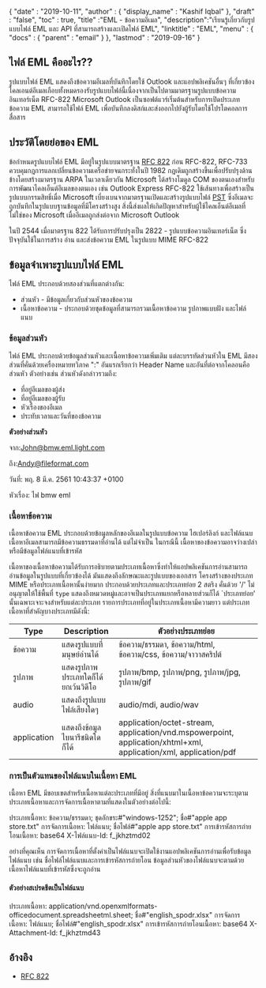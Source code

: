 {
  "date" : "2019-10-11",
  "author" : {
    "display_name" : "Kashif Iqbal"
},
  "draft" : "false",
  "toc" : true,
  "title" :"EML - ข้อความอีเมล",
  "description":"เรียนรู้เกี่ยวกับรูปแบบไฟล์ EML และ API ที่สามารถสร้างและเปิดไฟล์ EML",
  "linktitle" : "EML",
  "menu" : {
    "docs" : {
      "parent" : "email"
}
},
  "lastmod" : "2019-09-16"
}

## ไฟล์ EML คืออะไร??

รูปแบบไฟล์ EML แสดงถึงข้อความอีเมลที่บันทึกโดยใช้ Outlook และแอปพลิเคชันอื่นๆ ที่เกี่ยวข้อง ไคลเอนต์อีเมลเกือบทั้งหมดรองรับรูปแบบไฟล์นี้เนื่องจากเป็นไปตามมาตรฐานรูปแบบข้อความอินเทอร์เน็ต RFC-822 Microsoft Outlook เป็นซอฟต์แวร์เริ่มต้นสำหรับการเปิดประเภทข้อความ EML สามารถใช้ไฟล์ EML เพื่อบันทึกลงดิสก์และส่งออกไปยังผู้รับโดยใช้โปรโตคอลการสื่อสาร

## ประวัติโดยย่อของ EML

ข้อกำหนดรูปแบบไฟล์ EML มีอยู่ในรูปแบบมาตรฐาน [RFC 822](http://www.ietf.org/rfc/rfc0822.txt) ก่อน RFC-822, RFC-733 ควบคุมกฎการแลกเปลี่ยนข้อความเครือข่ายจนกระทั่งในปี 1982 กฎเดิมถูกสร้างขึ้นเพื่อปรับปรุงด้านข้างโดยสร้างมาตรฐาน ARPA ในเวลาเดียวกัน Microsoft ได้สร้างโมดูล COM ของตนเองสำหรับการพัฒนาไคลเอ็นต์อีเมลของตนเอง เช่น Outlook Express RFC-822 ใช้เส้นทางเพื่อสร้างเป็นรูปแบบกรรมสิทธิ์เมื่อ Microsoft เบี่ยงเบนจากมาตรฐานเปิดและสร้างรูปแบบไฟล์ [PST](/th/email/pst/) ซึ่งอีเมลจะถูกบันทึกในรูปแบบฐานข้อมูลที่มีโครงสร้างสูง สิ่งนี้ส่งผลให้เกิดปัญหาสำหรับผู้ใช้ไคลเอ็นต์อีเมลที่ไม่ใช่ของ Microsoft เมื่ออีเมลถูกส่งต่อจาก Microsoft Outlook

ในปี 2544 เมื่อมาตรฐาน 822 ได้รับการปรับปรุงเป็น 2822 - รูปแบบข้อความอินเทอร์เน็ต ซึ่งปัจจุบันใช้ในการสร้าง อ่าน และส่งข้อความ EML ในรูปแบบ MIME RFC-822

## ข้อมูลจำเพาะรูปแบบไฟล์ EML

ไฟล์ EML ประกอบด้วยสองส่วนที่แตกต่างกัน:

* ส่วนหัว - มีข้อมูลเกี่ยวกับส่วนหัวของข้อความ
* เนื้อหาข้อความ - ประกอบด้วยชุดข้อมูลที่สามารถรวมเนื้อหาข้อความ รูปภาพแบบฝัง และไฟล์แนบ

### ข้อมูลส่วนหัว ###

ไฟล์ EML ประกอบด้วยข้อมูลส่วนหัวและเนื้อหาข้อความเพิ่มเติม แต่ละบรรทัดส่วนหัวใน EML มีสองส่วนที่คั่นด้วยเครื่องหมายทวิภาค ":" อันแรกเรียกว่า Header Name และอันที่ต่อจากโคลอนคือส่วนหัว ตัวอย่างเช่น ส่วนหัวดังกล่าวรวมถึง:

* ที่อยู่อีเมลของผู้ส่ง
* ที่อยู่อีเมลของผู้รับ
* หัวเรื่องของอีเมล
* ประทับเวลาและวันที่ของข้อความ

**ตัวอย่างส่วนหัว**

จาก:<John@bmw.eml.light.com>

ถึง:<Andy@fileformat.com>

วันที่: พฤ. 8 มี.ค. 2561 10:43:37 +0100

หัวเรื่อง: ไฟ bmw eml

### เนื้อหาข้อความ ###

เนื้อหาข้อความ EML ประกอบด้วยข้อมูลหลักของอีเมลในรูปแบบข้อความ ไฮเปอร์ลิงก์ และไฟล์แนบ เนื้อหาอีเมลสามารถมีข้อความธรรมดาที่อ่านได้ แต่ไม่จำเป็น ในกรณีนี้ เนื้อหาของข้อความอาจว่างเปล่าหรือมีข้อมูลไฟล์แนบที่เข้ารหัส

เนื้อหาของเนื้อหาข้อความได้รับการอธิบายตามประเภทเนื้อหาซึ่งทำให้แอปพลิเคชันการอ่านสามารถอ่านข้อมูลในรูปแบบที่เกี่ยวข้องได้ มันแสดงถึงลักษณะและรูปแบบของเอกสาร โครงสร้างของประเภท MIME หรือประเภทเนื้อหานั้นง่ายมาก ประกอบด้วยประเภทและประเภทย่อย 2 สตริง คั่นด้วย '/' ไม่อนุญาตให้ใช้พื้นที่ `type` แสดงถึงหมวดหมู่และอาจเป็นประเภทแยกหรือหลายส่วนก็ได้ `ประเภทย่อย' นั้นเฉพาะเจาะจงสำหรับแต่ละประเภท รายการประเภทที่อยู่ในประเภทเนื้อหามีความยาว แต่ประเภทเนื้อหาที่สำคัญบางประเภทมีดังนี้:


|**Type**|**Description**|**ตัวอย่างประเภทย่อย**
---|---|---|
|ข้อความ|แสดงรูปแบบที่มนุษย์อ่านได้|ข้อความ/ธรรมดา, ข้อความ/html, ข้อความ/css, ข้อความ/จาวาสคริปต์
|รูปภาพ|แสดงรูปภาพประเภทใดก็ได้ยกเว้นวิดีโอ|รูปภาพ/bmp, รูปภาพ/png, รูปภาพ/jpg, รูปภาพ/gif
|audio|แสดงถึงรูปแบบไฟล์เสียงใดๆ|audio/mdi, audio/wav
|application|แสดงถึงข้อมูลไบนารีชนิดใดก็ได้|application/octet-stream, application/vnd.mspowerpoint, application/xhtml+xml, application/xml, application/pdf

### การเป็นตัวแทนของไฟล์แนบในเนื้อหา EML ###

เนื้อหา EML มีขอบเขตสำหรับเนื้อหาแต่ละประเภทที่มีอยู่ สิ่งที่แนบมาในเนื้อหาข้อความจะระบุตามประเภทเนื้อหาและการจัดการเนื้อหาตามที่แสดงในตัวอย่างต่อไปนี้:

ประเภทเนื้อหา: ข้อความ/ธรรมดา; ชุดอักขระ#"windows-1252"; ชื่อ#"apple app store.txt"
การจัดการเนื้อหา: ไฟล์แนบ; ชื่อไฟล์#"apple app store.txt"
การเข้ารหัสการถ่ายโอนเนื้อหา: base64
X-ไฟล์แนบ-Id: f_jkhztmd02

อย่างที่คุณเห็น การจัดการเนื้อหาที่ตั้งค่าเป็นไฟล์แนบจะเปิดใช้งานแอปพลิเคชันการอ่านเพื่อรับข้อมูลไฟล์แนบ เช่น ชื่อไฟล์ไฟล์แนบและการเข้ารหัสการถ่ายโอน ข้อมูลส่วนหัวของไฟล์แนบจะตามด้วยเนื้อหาไฟล์แนบที่เข้ารหัสซึ่งจะถูกอ่าน

#### ตัวอย่างสเปรดชีตเป็นไฟล์แนบ ####

ประเภทเนื้อหา: application/vnd.openxmlformats-officedocument.spreadsheetml.sheet; ชื่อ#"english_spodr.xlsx"
การจัดการเนื้อหา: ไฟล์แนบ; ชื่อไฟล์#"english_spodr.xlsx"
การเข้ารหัสการถ่ายโอนเนื้อหา: base64
X-Attachment-Id: f_jkhztmd43

## อ้างอิง

* [RFC 822](http://www.ietf.org/rfc/rfc0822.txt)

